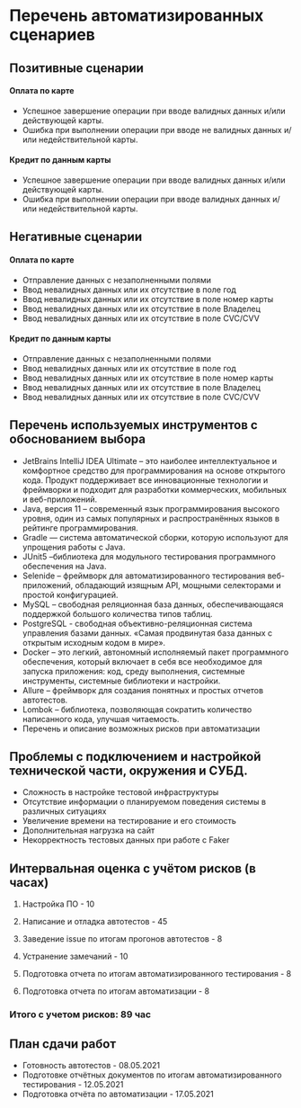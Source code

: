 # Перечень автоматизированных сценариев
## Позитивные сценарии
#### Оплата по карте

* Успешное завершение операции при вводе валидных данных и/или действующей карты.
* Ошибка при выполнении операции при вводе не валидных данных и/или недействительной карты.
#### Кредит по данным карты

* Успешное завершение операции при вводе валидных данных и/или действующей карты.
* Ошибка при выполнении операции при вводе валидных данных и/или недействительной карты.
## Негативные сценарии

#### Оплата по карте

* Отправление данных с незаполненными полями
* Ввод невалидных данных или их отсутствие в поле год
* Ввод невалидных данных или их отсутствие в поле номер карты
* Ввод невалидных данных или их отсутствие в поле Владелец
* Ввод невалидных данных или их отсутствие в поле CVC/CVV
#### Кредит по данным карты

* Отправление данных с незаполненными полями
* Ввод невалидных данных или их отсутствие в поле год
* Ввод невалидных данных или их отсутствие в поле номер карты
* Ввод невалидных данных или их отсутствие в поле Владелец
* Ввод невалидных данных или их отсутствие в поле CVC/CVV


## Перечень используемых инструментов с обоснованием выбора

* JetBrains IntelliJ IDEA Ultimate – это наиболее интеллектуальное и комфортное средство для программирования на основе открытого кода. Продукт поддерживает все инновационные технологии и фреймворки и подходит для разработки коммерческих, мобильных и веб-приложений.
* Java, версия 11 – современный язык программирования высокого уровня, один из самых популярных и распространённых языков в рейтинге программирования.
* Gradle — система автоматической сборки, которую используют для упрощения работы с Java.
* JUnit5 –библиотека для модульного тестирования программного обеспечения на Java.
* Selenide – фреймворк для автоматизированного тестирования веб-приложений, обладающий изящным API, мощными селекторами и простой конфигурацией.
* MySQL – свободная реляционная база данных, обеспечивающаяся поддержкой большого количества типов таблиц.
* PostgreSQL - свободная объективно-реляционная система управления базами данных. «Самая продвинутая база данных с открытым исходным кодом в мире».
* Docker – это легкий, автономный исполняемый пакет программного обеспечения, который включает в себя все необходимое для запуска приложения: код, среду выполнения, системные инструменты, системные библиотеки и настройки.
* Allure – фреймворк для создания понятных и простых отчетов автотестов.
* Lombok – библиотека, позволяющая сократить количество написанного кода, улучшая читаемость.
* Перечень и описание возможных рисков при автоматизации

## Проблемы с подключением и настройкой технической части, окружения и СУБД.
* Сложность в настройке тестовой инфраструктуры
* Отсутствие информации о планируемом поведения системы в различных ситуациях
* Увеличение времени на тестирование и его стоимость
* Дополнительная нагрузка на сайт
* Некорректность тестовых данных при работе с Faker
## Интервальная оценка с учётом рисков (в часах)
1. Настройка ПО - 10

2. Написание и отладка автотестов - 45

3. Заведение issue по итогам прогонов автотестов - 8

4. Устранение замечаний - 10

5. Подготовка отчета по итогам автоматизированного тестирования - 8

6. Подготовка отчета по итогам автоматизации - 8


### Итого с учетом рисков: 89 час

## План сдачи работ 

* Готовность автотестов - 08.05.2021
* Подготовке отчётных документов по итогам автоматизированного тестирования - 12.05.2021
* Подготовка отчёта по автоматизации - 17.05.2021